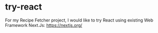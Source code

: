 # try-react

For my Recipe Fetcher project, I would like to try React using existing Web Framework Next.Js: https://nextjs.org/ 
